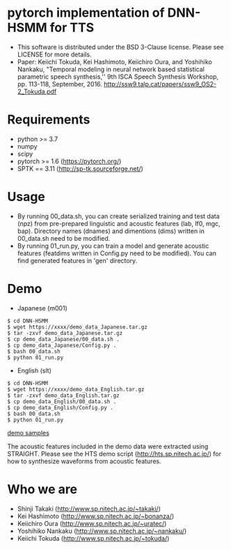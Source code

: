 # pytorch implementation of DNN-HSMM for TTS
- This software is distributed under the BSD 3-Clause license. Please see LICENSE for more details.
- Paper: Keiichi Tokuda, Kei Hashimoto, Keiichiro Oura, and Yoshihiko Nankaku, "Temporal modeling in neural network based statistical parametric speech synthesis,'' 9th ISCA Speech Synthesis Workshop, pp. 113-118, September, 2016. http://ssw9.talp.cat/papers/ssw9_OS2-2_Tokuda.pdf

# Requirements
- python >= 3.7
- numpy
- scipy
- pytorch >= 1.6 (https://pytorch.org/)
- SPTK == 3.11 (http://sp-tk.sourceforge.net/)

# Usage
- By running 00_data.sh, you can create serialized training and test data (npz) from pre-prepared linguistic and acoustic features (lab, lf0, mgc, bap). Directory names (dnames) and dimentions (dims) written in 00_data.sh need to be modified.
- By running 01_run.py, you can train a model and generate acoustic features (featdims written in Config.py need to be modified). You can find generated features in 'gen' directory.

# Demo
- Japanese (m001)
```
$ cd DNN-HSMM
$ wget https://xxxx/demo_data_Japanese.tar.gz
$ tar -zxvf demo_data_Japanese.tar.gz
$ cp demo_data_Japanese/00_data.sh .
$ cp demo_data_Japanese/Config.py .
$ bash 00_data.sh
$ python 01_run.py
```
- English (slt)
```
$ cd DNN-HSMM
$ wget https://xxxx/demo_data_English.tar.gz
$ tar -zxvf demo_data_English.tar.gz
$ cp demo_data_English/00_data.sh .
$ cp demo_data_English/Config.py .
$ bash 00_data.sh
$ python 01_run.py
```

[demo samples](https://sp-nitech.github.io/DNN-HSMM)

The acoustic features included in the demo data were extracted using STRAIGHT. Please see the HTS demo script (http://hts.sp.nitech.ac.jp/) for how to synthesize waveforms from acoustic features.

# Who we are
- Shinji Takaki (http://www.sp.nitech.ac.jp/~takaki/)
- Kei Hashimoto (http://www.sp.nitech.ac.jp/~bonanza/)
- Keiichiro Oura (http://www.sp.nitech.ac.jp/~uratec/)
- Yoshihiko Nankaku (http://www.sp.nitech.ac.jp/~nankaku/)
- Keiichi Tokuda (http://www.sp.nitech.ac.jp/~tokuda/)
